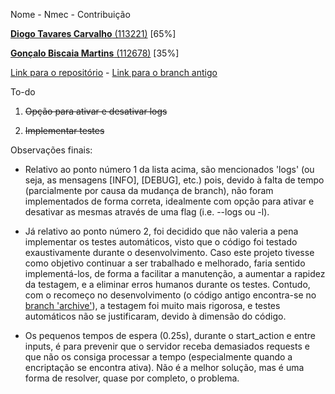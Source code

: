Nome - Nmec - Contribuição

<a href="mailto:diogo.tav.carvalho@ua.pt"><strong>Diogo Tavares Carvalho</strong> (113221)</a> [65%]

<a href="mailto:goncalobmartins@ua.pt"><strong>Gonçalo Biscaia Martins</strong> (112678)</a> [35%]

[Link para o repositório](https://github.com/detiuaveiro/trabalho-de-aprofundamento-labi2023-ap-g15) - [Link para o branch antigo](https://github.com/detiuaveiro/trabalho-de-aprofundamento-labi2023-ap-g15/tree/archive)

To-do

1. ~~Opção para ativar e desativar logs~~

2. ~~Implementar testes~~

Observações finais:

- Relativo ao ponto número 1 da lista acima, são mencionados 'logs' (ou seja, as mensagens [INFO], [DEBUG], etc.) pois, devido à falta de tempo (parcialmente por causa da mudança de branch), não foram implementados de forma correta, idealmente com opção para ativar e desativar as mesmas através de uma flag (i.e. --logs ou -l).

- Já relativo ao ponto número 2, foi decidido que não valeria a pena implementar os testes automáticos, visto que o código foi testado exaustivamente durante o desenvolvimento. Caso este projeto tivesse como objetivo continuar a ser trabalhado e melhorado, faria sentido implementá-los, de forma a facilitar a manutenção, a aumentar a rapidez da testagem, e a eliminar erros humanos durante os testes. Contudo, com o recomeço no desenvolvimento (o código antigo encontra-se no [branch 'archive'](https://github.com/detiuaveiro/trabalho-de-aprofundamento-labi2023-ap-g15/tree/archive)), a testagem foi muito mais rigorosa, e testes automáticos não se justificaram, devido à dimensão do código.

- Os pequenos tempos de espera (0.25s), durante o start_action e entre inputs, é para prevenir que o servidor receba demasiados requests e que não os consiga processar a tempo (especialmente quando a encriptação se encontra ativa). Não é a melhor solução, mas é uma forma de resolver, quase por completo, o problema.
